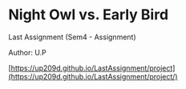 # Night Owl vs. Early Bird

Last Assignment (Sem4 - Assignment)

Author: U.P

[https://up209d.github.io/LastAssignment/project](https://up209d.github.io/LastAssignment/project/)
